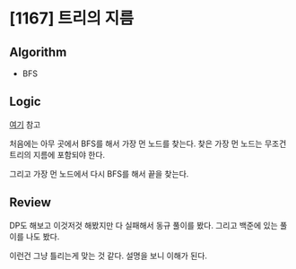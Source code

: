 # [1167] 트리의 지름
## Algorithm
- BFS
## Logic
[여기](https://www.acmicpc.net/board/view/83695) 참고

처음에는 아무 곳에서 BFS를 해서 가장 먼 노드를 찾는다. 찾은 가장 먼 노드는 무조건 트리의 지름에 포함되야 한다.

그리고 가장 먼 노드에서 다시 BFS를 해서 끝을 찾는다.

## Review
DP도 해보고 이것저것 해봤지만 다 실패해서 동규 풀이를 봤다. 그리고 백준에 있는 풀이를 나도 봤다.

이런건 그냥 틀리는게 맞는 것 같다. 설명을 보니 이해가 된다.